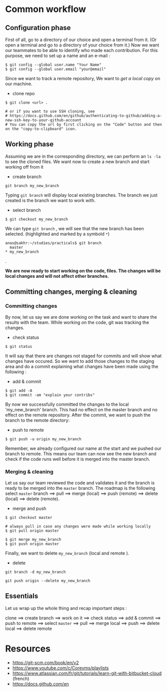 # Common workflow


## Configuration phase
First of all, go to a directory of our choice and open a terminal from it. (Or open a terminal and go to a directory of your choice from it.)
Now we want our teammates to be able to identify who made each contribution.
For this purpose, we need to set up a name and an e-mail :

```
$ git config --global user.name "Your Name"
$ git config --global user.email "your@email"
```

Since we want to track a remote repository,
We want to *get a local copy* on our machine.

  * clone repo

```
$ git clone <url> .

# or if you want to use SSH cloning, see
# https://docs.github.com/en/github/authenticating-to-github/adding-a-new-ssh-key-to-your-github-account
# You can copy the url by first clicking on the "Code" button and then on the "copy-to-clipboard" icon.
```

## Working phase

Assuming we are in the corresponding directory, we can perform an `ls -la` to see the cloned files.
We want now to create a new branch and start working off from it

  * create branch

```
git branch my_new_branch
```

Typing `git branch` will display local existing branches.
The branch we just created is the branch we want to work with.

  * select branch

```
$ git checkout my_new_branch
```
We can type `git branch` , we will see that the new branch has been selected. (highlighted and marked by a symbold `*`)

```
anas@sakhr:~/studies/practicals$ git branch
  master
* my_new_branch
```
.

**We are now ready to start working on the code, files. The changes will be local changes and will not affect other branches.**

## Committing changes, merging & cleaning
### Committing changes

By now, let us say we are done working on the task and want to share the results with the team.
While working on the code, git was tracking the changes.

  * check status
```
$ git status
```
It will say that there are changes not staged for commits and will show what changes have occured.
So we want to add those changes to the staging area and do a commit explaining what changes have been made using the following :

  * add & commit
```
$ git add -A
$ git commit -am "explain your contribs"
```

By now we successfully committed the changes to the local 'my_new_branch' branch. This had no effect on the master branch and no effect on the remote repository.
After the commit, we  want to push the branch to the remote directory:
  * push to remote
```
$ git push -u origin my_new_branch
```

Remember, we already configured our name at the start and we pushed our branch to remote.
This means our team can now see the new branch and check if the code runs well before it is merged into the master branch.



### Merging & cleaning

Let us say our team reviewed the code and validates it and the branch is ready to be merged into the `master` branch.
The roadmap is the following
select `master` branch ==> pull  ==> merge (local) ==> push (remote) ==> delete (local) ==> delete (remote).


  * merge and push
```
$ git checkout master

# always pull in case any changes were made while working locally
$ git pull origin master

$ git merge my_new_branch
$ git push origin master
```


Finally, we want to delete `my_new_branch` (local and remote ).
  * delete
```
git branch -d my_new_branch

git push origin --delete my_new_branch
```


## Essentials

Let us wrap up the whole thing and recap important steps :

clone ==> create branch  ==> work on it ==> check status ==> add & commit ==> push to remote ==> select `master` ==> pull ==> merge local ==> push ==> delete local ==> delete remote




# Resources

- https://git-scm.com/book/en/v2
- https://www.youtube.com/c/Coreyms/playlists
- https://www.atlassian.com/fr/git/tutorials/learn-git-with-bitbucket-cloud (french)
- https://docs.github.com/en

